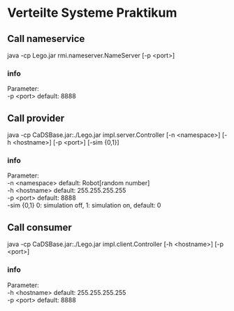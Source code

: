 #  Verteilte Systeme Praktikum
## Call nameservice
java -cp Lego.jar rmi.nameserver.NameServer [-p \<port\>]
### info
Parameter:<br />
-p \<port\> default: 8888
## Call provider
java -cp CaDSBase.jar:./Lego.jar impl.server.Controller [-n \<namespace\>] [-h \<hostname\>] [-p \<port\>] [-sim {0,1}]
### info
Parameter:<br />
-n \<namespace\> default: Robot[random number]<br />
-h \<hostname\> default: 255.255.255.255<br />
-p \<port\> default: 8888<br />
-sim {0,1} 0: simulation off, 1: simulation on, default: 0
## Call consumer
java -cp CaDSBase.jar:./Lego.jar impl.client.Controller [-h \<hostname\>] [-p \<port\>]
### info
Parameter:<br />
-h \<hostname\> default: 255.255.255.255<br />
-p \<port\> default: 8888<br />

